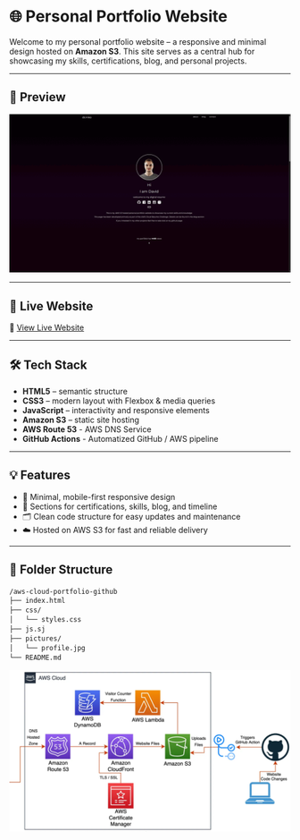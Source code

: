 # 🌐 Personal Portfolio Website

Welcome to my personal portfolio website – a responsive and minimal design hosted on **Amazon S3**. This site serves as a central hub for showcasing my skills, certifications, blog, and personal projects.

---

## 📸 Preview

![Portfolio Preview](pictures/website_preview.gif)  

---

## 🚀 Live Website

🔗 [View Live Website](http://davidcrnko.com)  

---

## 🛠 Tech Stack

- **HTML5** – semantic structure
- **CSS3** – modern layout with Flexbox & media queries
- **JavaScript** – interactivity and responsive elements
- **Amazon S3** – static site hosting
-  **AWS Route 53** - AWS DNS Service
-  **GitHub Actions**  - Automatized GitHub / AWS pipeline

---

## 💡 Features

- 🎨 Minimal, mobile-first responsive design
- 🧠 Sections for certifications, skills, blog, and timeline
- 🗂️ Clean code structure for easy updates and maintenance
- ☁️ Hosted on AWS S3 for fast and reliable delivery

---

## 📁 Folder Structure

```bash
/aws-cloud-portfolio-github
├── index.html
├── css/
│   └── styles.css
├── js.sj   
├── pictures/
│   └── profile.jpg
└── README.md
```
![Alt text](pictures/diagram.png)
